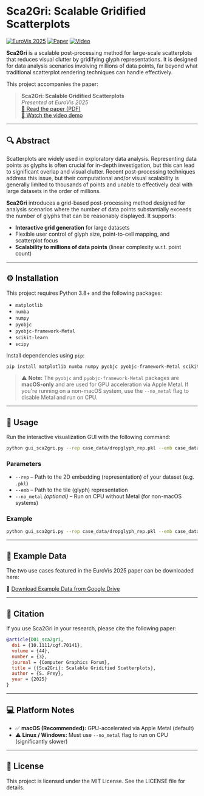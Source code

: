 # Sca2Gri: Scalable Gridified Scatterplots

[![EuroVis 2025](https://img.shields.io/badge/EuroVis-2025-blue)](https://freysn.github.io/papers/sca2gri.pdf)
[![Paper](https://img.shields.io/badge/Paper-PDF-blue)](https://freysn.github.io/papers/sca2gri.pdf)
[![Video](https://img.shields.io/badge/Video-Demo-orange)](https://freysn.github.io/videos/sca2gri_video.mp4)

**Sca2Gri** is a scalable post-processing method for large-scale scatterplots that reduces visual clutter by gridifying glyph representations. It is designed for data analysis scenarios involving millions of data points, far beyond what traditional scatterplot rendering techniques can handle effectively.

This project accompanies the paper:

> **Sca2Gri: Scalable Gridified Scatterplots**  
> _Presented at EuroVis 2025_  
> [📄 Read the paper (PDF)](https://freysn.github.io/papers/sca2gri.pdf)  
> [🎥 Watch the video demo](https://freysn.github.io/videos/sca2gri_video.mp4)

---

## 🔍 Abstract

Scatterplots are widely used in exploratory data analysis. Representing data points as glyphs is often crucial for in-depth investigation, but this can lead to significant overlap and visual clutter. Recent post-processing techniques address this issue, but their computational and/or visual scalability is generally limited to thousands of points and unable to effectively deal with large datasets in the order of millions.

**Sca2Gri** introduces a grid-based post-processing method designed for analysis scenarios where the number of data points substantially exceeds the number of glyphs that can be reasonably displayed. It supports:

- **Interactive grid generation** for large datasets
- Flexible user control of glyph size, point-to-cell mapping, and scatterplot focus
- **Scalability to millions of data points** (linear complexity w.r.t. point count)

---

## ⚙️ Installation

This project requires Python 3.8+ and the following packages:

- `matplotlib`
- `numba`
- `numpy`
- `pyobjc`
- `pyobjc-framework-Metal`
- `scikit-learn`
- `scipy`

Install dependencies using `pip`:

```bash
pip install matplotlib numba numpy pyobjc pyobjc-framework-Metal scikit-learn scipy
```

> ⚠️ **Note:** The `pyobjc` and `pyobjc-framework-Metal` packages are **macOS-only** and are used for GPU acceleration via Apple Metal. If you're running on a non-macOS system, use the `--no_metal` flag to disable Metal and run on CPU.

---

## 🚀 Usage

Run the interactive visualization GUI with the following command:

```bash
python gui_sca2gri.py --rep case_data/dropglyph_rep.pkl --emb case_data/dropglyph_emb.pkl
```

### Parameters

- `--rep` – Path to the 2D embedding (representation) of your dataset (e.g. `.pkl`)
- `--emb` – Path to the tile (glyph) representation
- `--no_metal` *(optional)* – Run on CPU without Metal (for non-macOS systems)

### Example

```bash
python gui_sca2gri.py --rep case_data/dropglyph_rep.pkl --emb case_data/dropglyph_emb.pkl --no_metal
```

---

## 📂 Example Data

The two use cases featured in the EuroVis 2025 paper can be downloaded here:

📁 [Download Example Data from Google Drive](https://drive.google.com/drive/folders/1Q-vA5yx-lrNUqPfrxhboCsHYoFUIxRNq?usp=sharing)

---

## 📖 Citation

If you use Sca2Gri in your research, please cite the following paper:

```bibtex
@article{D01_sca2gri,
  doi = {10.1111/cgf.70141},
  volume = {44},
  number = {3},
  journal = {Computer Graphics Forum},
  title = {{Sca2Gri}: Scalable Gridified Scatterplots},
  author = {S. Frey},
  year = {2025}
}
```

---

## 💻 Platform Notes

- ✅ **macOS (Recommended):** GPU-accelerated via Apple Metal (default)
- ⚠️ **Linux / Windows:** Must use `--no_metal` flag to run on CPU (significantly slower)

---

## 📜 License

This project is licensed under the MIT License. See the LICENSE file for details.

<!---
## 🙌 Acknowledgments
## 🖼️ Preview
-->
